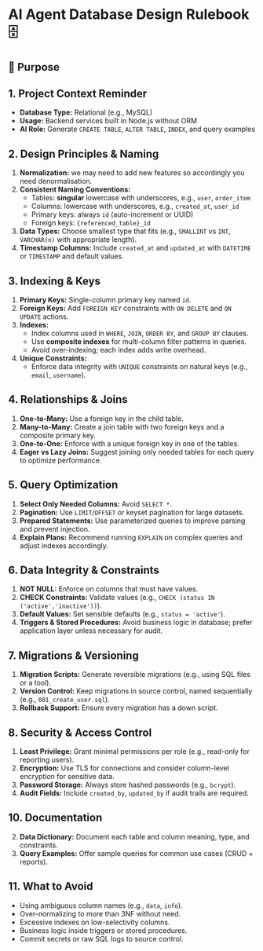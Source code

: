 # AI Agent Database Design Rulebook 🗄️

## 📌 Purpose

## 1. Project Context Reminder
* **Database Type:** Relational (e.g., MySQL)
* **Usage:** Backend services built in Node.js without ORM
* **AI Role:** Generate `CREATE TABLE`, `ALTER TABLE`, `INDEX`, and query examples

## 2. Design Principles & Naming

1. **Normalization:**
   we may need to add new features so accordingly you need denormalisation. 
2. **Consistent Naming Conventions:**
   * Tables: **singular** lowercase with underscores, e.g., `user`, `order_item`
   * Columns: lowercase with underscores, e.g., `created_at`, `user_id`
   * Primary keys: always `id` (auto-increment or UUID)
   * Foreign keys: `{referenced_table}_id`
3. **Data Types:** Choose smallest type that fits (e.g., `SMALLINT` vs `INT`, `VARCHAR(n)` with appropriate length).
4. **Timestamp Columns:** Include `created_at` and `updated_at` with `DATETIME` or `TIMESTAMP` and default values.

## 3. Indexing & Keys

1. **Primary Keys:** Single-column primary key named `id`.
2. **Foreign Keys:** Add `FOREIGN KEY` constraints with `ON DELETE` and `ON UPDATE` actions.
3. **Indexes:**
   * Index columns used in `WHERE`, `JOIN`, `ORDER BY`, and `GROUP BY` clauses.
   * Use **composite indexes** for multi-column filter patterns in queries.
   * Avoid over-indexing; each index adds write overhead.
4. **Unique Constraints:**
   * Enforce data integrity with `UNIQUE` constraints on natural keys (e.g., `email`, `username`).


## 4. Relationships & Joins
1. **One-to-Many:** Use a foreign key in the child table.
2. **Many-to-Many:** Create a join table with two foreign keys and a composite primary key.
3. **One-to-One:** Enforce with a unique foreign key in one of the tables.
4. **Eager vs Lazy Joins:** Suggest joining only needed tables for each query to optimize performance.

## 5. Query Optimization
1. **Select Only Needed Columns:** Avoid `SELECT *`.
2. **Pagination:** Use `LIMIT`/`OFFSET` or keyset pagination for large datasets.
3. **Prepared Statements:** Use parameterized queries to improve parsing and prevent injection.
4. **Explain Plans:** Recommend running `EXPLAIN` on complex queries and adjust indexes accordingly.

## 6. Data Integrity & Constraints
1. **NOT NULL:** Enforce on columns that must have values.
2. **CHECK Constraints:** Validate values (e.g., `CHECK (status IN ('active','inactive'))`).
3. **Default Values:** Set sensible defaults (e.g., `status = 'active'`).
4. **Triggers & Stored Procedures:** Avoid business logic in database; prefer application layer unless necessary for audit.

## 7. Migrations & Versioning
1. **Migration Scripts:** Generate reversible migrations (e.g., using SQL files or a tool).
2. **Version Control:** Keep migrations in source control, named sequentially (e.g., `001_create_user.sql`).
3. **Rollback Support:** Ensure every migration has a down script.


## 8. Security & Access Control
1. **Least Privilege:** Grant minimal permissions per role (e.g., read-only for reporting users).
2. **Encryption:** Use TLS for connections and consider column-level encryption for sensitive data.
3. **Password Storage:** Always store hashed passwords (e.g., `bcrypt`).
4. **Audit Fields:** Include `created_by`, `updated_by` if audit trails are required.

## 10. Documentation
2. **Data Dictionary:** Document each table and column meaning, type, and constraints.
3. **Query Examples:** Offer sample queries for common use cases (CRUD + reports).


## 11. What to Avoid
* Using ambiguous column names (e.g., `data`, `info`).
* Over-normalizing to more than 3NF without need.
* Excessive indexes on low-selectivity columns.
* Business logic inside triggers or stored procedures.
* Commit secrets or raw SQL logs to source control.

